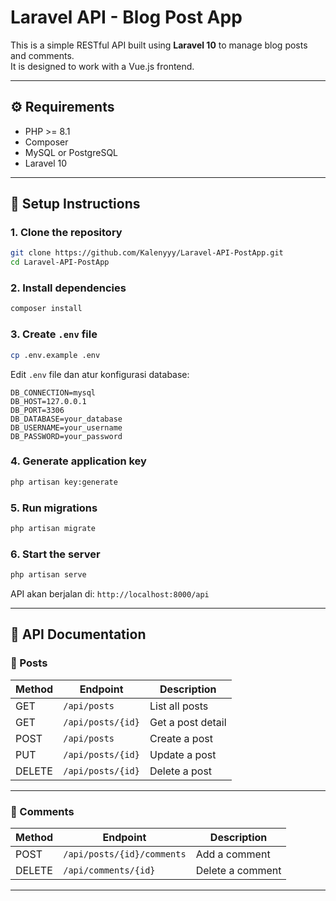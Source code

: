 
# Laravel API - Blog Post App

This is a simple RESTful API built using **Laravel 10** to manage blog posts and comments.  
It is designed to work with a Vue.js frontend.

---

## ⚙️ Requirements

- PHP >= 8.1  
- Composer  
- MySQL or PostgreSQL  
- Laravel 10

---

## 🚀 Setup Instructions

### 1. Clone the repository

```bash
git clone https://github.com/Kalenyyy/Laravel-API-PostApp.git
cd Laravel-API-PostApp
```

### 2. Install dependencies

```bash
composer install
```

### 3. Create `.env` file

```bash
cp .env.example .env
```

Edit `.env` file dan atur konfigurasi database:

```env
DB_CONNECTION=mysql
DB_HOST=127.0.0.1
DB_PORT=3306
DB_DATABASE=your_database
DB_USERNAME=your_username
DB_PASSWORD=your_password
```

### 4. Generate application key

```bash
php artisan key:generate
```

### 5. Run migrations

```bash
php artisan migrate
```

### 6. Start the server

```bash
php artisan serve
```

API akan berjalan di: `http://localhost:8000/api`

---

## 📡 API Documentation

### 📝 Posts

| Method | Endpoint           | Description        |
|--------|--------------------|--------------------|
| GET    | `/api/posts`       | List all posts     |
| GET    | `/api/posts/{id}`  | Get a post detail  |
| POST   | `/api/posts`       | Create a post      |
| PUT    | `/api/posts/{id}`  | Update a post      |
| DELETE | `/api/posts/{id}`  | Delete a post      |

---

### 💬 Comments

| Method | Endpoint                         | Description             |
|--------|----------------------------------|-------------------------|
| POST   | `/api/posts/{id}/comments`       | Add a comment           |
| DELETE | `/api/comments/{id}`             | Delete a comment        |

---



